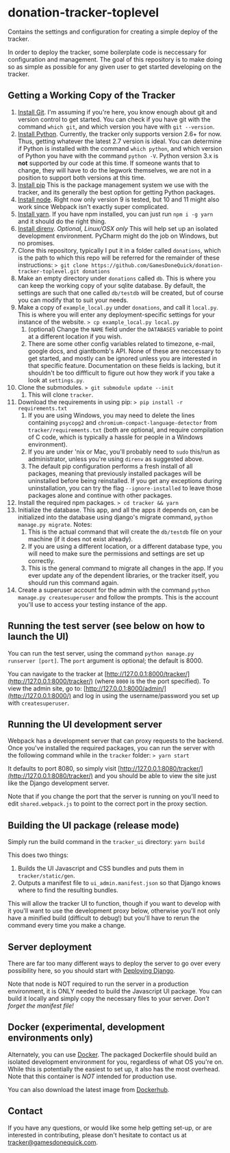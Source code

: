 # donation-tracker-toplevel

Contains the settings and configuration for creating a simple deploy of the tracker.

In order to deploy the tracker, some boilerplate code is neccessary for configuration and management. The goal of this repository is to make doing so as simple as possible for any given user to get started developing on the tracker.

## Getting a Working Copy of the Tracker

1. [Install Git](http://www.git-scm.com/download). I'm assuming if you're here, you know enough about git and version control to get started. You can check if you have git with the command `which git`, and which version you have with `git --version`.
1. [Install Python](https://www.python.org/downloads/). Currently, the tracker only supports version 2.6+ for now. Thus, getting whatever the latest 2.7 version is ideal. You can determine if Python is installed with the command `which python`, and which version of Python you have with the command `python -V`. Python version 3.x is **not** supported by our code at this time. If someone wants that to change, they will have to do the legwork themselves, we are not in a position to support both versions at this time.
1. [Install pip](https://pip.pypa.io/en/stable/installing/) This is the package management system we use with the tracker, and its generally the best option for getting Python packages.
1. [Install node](https://nodejs.org/en/download/). Right now only version 9 is tested, but 10 and 11 might also work since Webpack isn't exactly super complicated.
1. [Install yarn](https://yarnpkg.com/en/). If you have npm installed, you can just run `npm i -g yarn` and it should do the right thing.
1. [Install direnv](https://github.com/direnv/direnv). *Optional, Linux/OSX only* This will help set up an isolated development environment. PyCharm might do the job on Windows, but no promises.
1. Clone this repository, typically I put it in a folder called `donations`, which is the path to which this repo will be referred for the remainder of these instructions:
    ```> git clone https://github.com/GamesDoneQuick/donation-tracker-toplevel.git donations```
1. Make an empty directory under `donations` called `db`. This is where you can keep the working copy of your sqlite database. By default, the settings are such that one called `db/testdb` will be created, but of course you can modify that to suit your needs.
1. Make a copy of `example_local.py` under `donations`, and call it `local.py`. This is where you will enter any deployment-specific settings for your instance of the website.
    ```> cp example_local.py local.py```
    1. (optional) Change the `NAME` field under the `DATABASES` variable to point at a different location if you wish.
    2. There are some other config variables related to timezone, e-mail, google docs, and giantbomb's API. None of these are neccessary to get started, and mostly can be ignored unless you are interested in that specific feature. Documentation on these fields is lacking, but it shouldn't be too diffficult to figure out how they work if you take a look at `settings.py`.
1. Clone the submodules.
    ```> git submodule update --init```
    1. This will clone `tracker`.
1. Download the requirements in using pip:
    ```> pip install -r requirements.txt```
    1. If you are using Windows, you may need to delete the lines containing `psycopg2` and `chromium-compact-language-detector` from `tracker/requirements.txt` (both are optional, and require compilation of C code, which is typically a hassle for people in a Windows environment).
    2. If you are under 'nix or Mac, you'll probably need to `sudo` this/run as administrator, unless you're using `direnv` as suggested above.
    3. The default pip configuration performs a fresh install of all packages, meaning that previously installed packages will be uninstalled before being reinstalled. If you get any exceptions during uninstallation, you can try the flag `--ignore-installed` to leave those packages alone and continue with other packages.
1. Install the required npm packages.
    ```> cd tracker && yarn```
1. Initialize the database. This app, and all the apps it depends on, can be initialized into the database using django's migrate command, `python manage.py migrate`. Notes:
    1. This is the actual command that will create the `db/testdb` file on your machine (if it does not exist already).
    2. If you are using a different location, or a different database type, you will need to make sure the permissions and settings are set up correctly.
    3. This is the general command to migrate all changes in the app. If you ever update any of the dependent libraries, or the tracker itself, you should run this command again.
1. Create a superuser account for the admin with the command `python manage.py createsuperuser` and follow the prompts. This is the account you'll use to access your testing instance of the app.

## Running the test server (see below on how to launch the UI)

You can run the test server, using the command `python manage.py runserver [port]`. The `port` argument is optional; the default is 8000.

You can navigate to the tracker at [http://127.0.0.1:8000/tracker/](http://127.0.0.1:8000/tracker/) (where `8000` is the the port specified). To view the admin site, go to: [http://127.0.0.1:8000/admin/](http://127.0.0.1:8000/) and log in using the username/password you set up with `createsuperuser`.

## Running the UI development server

Webpack has a development server that can proxy requests to the backend. Once you've installed the required packages, you can run the server with the following command while in the `tracker` folder:
```> yarn start```

It defaults to port 8080, so simply visit [http://127.0.0.1:8080/tracker/](http://127.0.0.1:8080/tracker/) and you should be able to view the site just like the Django development server.

Note that if you change the port that the server is running on you'll need to edit `shared.webpack.js` to point to the correct port in the proxy section.

## Building the UI package (release mode)

Simply run the build command in the `tracker_ui` directory:
```yarn build```

This does two things:

1. Builds the UI Javascript and CSS bundles and puts them in `tracker/static/gen`.
1. Outputs a manifest file to `ui_admin.manifest.json` so that Django knows where to find the resulting bundles.

This will allow the tracker UI to function, though if you want to develop with it you'll want to use the development proxy below, otherwise you'll not only have a minified build (difficult to debug!) but you'll have to rerun the command every time you make a change.

## Server deployment

There are far too many different ways to deploy the server to go over every possibility here, so you should start with [Deploying Django](https://docs.djangoproject.com/en/1.9/howto/deployment/).

Note that node is NOT required to run the server in a production environment, it is ONLY needed to build the Javascript UI package. You can build it locally and simply copy the necessary files to your server. *Don't forget the manifest file!*

## Docker (experimental, development environments only)

Alternately, you can use [Docker](https://www.docker.com/). The packaged Dockerfile should build an isolated development environment for you, regardless of what OS you're on. While this is potentially the easiest to set up, it also has the most overhead. Note that this container is *NOT* intended for production use.

You can also download the latest image from [Dockerhub](https://hub.docker.com/r/gamesdonequick/donation-tracker-toplevel/).

## Contact

If you have any questions, or would like some help getting set-up, or are interested in contributing, please don't hesitate to contact us at [tracker@gamesdonequick.com](tracker@gamesdonequick.com).
